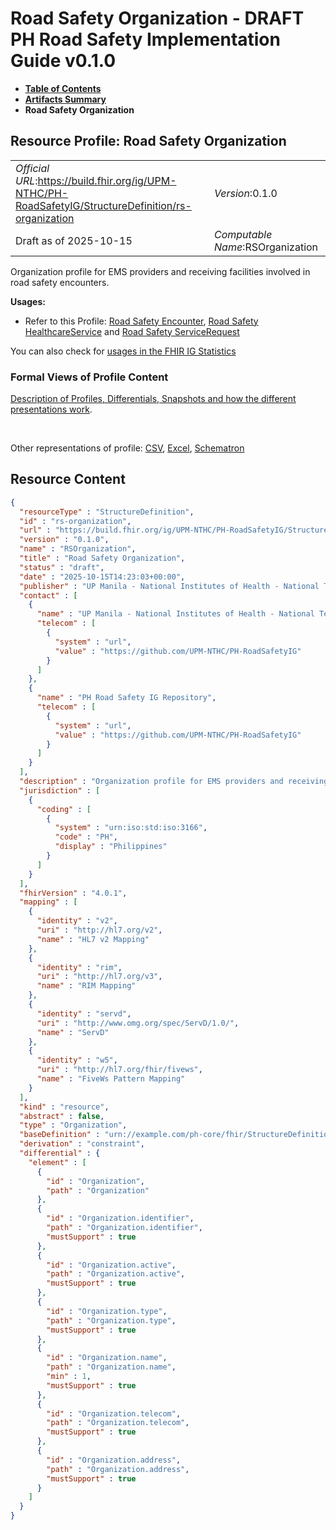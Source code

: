 # Road Safety Organization - DRAFT PH Road Safety Implementation Guide v0.1.0

* [**Table of Contents**](toc.md)
* [**Artifacts Summary**](artifacts.md)
* **Road Safety Organization**

## Resource Profile: Road Safety Organization 

| | |
| :--- | :--- |
| *Official URL*:https://build.fhir.org/ig/UPM-NTHC/PH-RoadSafetyIG/StructureDefinition/rs-organization | *Version*:0.1.0 |
| Draft as of 2025-10-15 | *Computable Name*:RSOrganization |

 
Organization profile for EMS providers and receiving facilities involved in road safety encounters. 

**Usages:**

* Refer to this Profile: [Road Safety Encounter](StructureDefinition-rs-encounter.md), [Road Safety HealthcareService](StructureDefinition-rs-healthcare-service.md) and [Road Safety ServiceRequest](StructureDefinition-rs-service-request.md)

You can also check for [usages in the FHIR IG Statistics](https://packages2.fhir.org/xig/example.fhir.ph.roadsafety|current/StructureDefinition/rs-organization)

### Formal Views of Profile Content

 [Description of Profiles, Differentials, Snapshots and how the different presentations work](http://build.fhir.org/ig/FHIR/ig-guidance/readingIgs.html#structure-definitions). 

 

Other representations of profile: [CSV](StructureDefinition-rs-organization.csv), [Excel](StructureDefinition-rs-organization.xlsx), [Schematron](StructureDefinition-rs-organization.sch) 



## Resource Content

```json
{
  "resourceType" : "StructureDefinition",
  "id" : "rs-organization",
  "url" : "https://build.fhir.org/ig/UPM-NTHC/PH-RoadSafetyIG/StructureDefinition/rs-organization",
  "version" : "0.1.0",
  "name" : "RSOrganization",
  "title" : "Road Safety Organization",
  "status" : "draft",
  "date" : "2025-10-15T14:23:03+00:00",
  "publisher" : "UP Manila - National Institutes of Health - National Telehealth Center",
  "contact" : [
    {
      "name" : "UP Manila - National Institutes of Health - National Telehealth Center",
      "telecom" : [
        {
          "system" : "url",
          "value" : "https://github.com/UPM-NTHC/PH-RoadSafetyIG"
        }
      ]
    },
    {
      "name" : "PH Road Safety IG Repository",
      "telecom" : [
        {
          "system" : "url",
          "value" : "https://github.com/UPM-NTHC/PH-RoadSafetyIG"
        }
      ]
    }
  ],
  "description" : "Organization profile for EMS providers and receiving facilities involved in road safety encounters.",
  "jurisdiction" : [
    {
      "coding" : [
        {
          "system" : "urn:iso:std:iso:3166",
          "code" : "PH",
          "display" : "Philippines"
        }
      ]
    }
  ],
  "fhirVersion" : "4.0.1",
  "mapping" : [
    {
      "identity" : "v2",
      "uri" : "http://hl7.org/v2",
      "name" : "HL7 v2 Mapping"
    },
    {
      "identity" : "rim",
      "uri" : "http://hl7.org/v3",
      "name" : "RIM Mapping"
    },
    {
      "identity" : "servd",
      "uri" : "http://www.omg.org/spec/ServD/1.0/",
      "name" : "ServD"
    },
    {
      "identity" : "w5",
      "uri" : "http://hl7.org/fhir/fivews",
      "name" : "FiveWs Pattern Mapping"
    }
  ],
  "kind" : "resource",
  "abstract" : false,
  "type" : "Organization",
  "baseDefinition" : "urn://example.com/ph-core/fhir/StructureDefinition/ph-core-organization",
  "derivation" : "constraint",
  "differential" : {
    "element" : [
      {
        "id" : "Organization",
        "path" : "Organization"
      },
      {
        "id" : "Organization.identifier",
        "path" : "Organization.identifier",
        "mustSupport" : true
      },
      {
        "id" : "Organization.active",
        "path" : "Organization.active",
        "mustSupport" : true
      },
      {
        "id" : "Organization.type",
        "path" : "Organization.type",
        "mustSupport" : true
      },
      {
        "id" : "Organization.name",
        "path" : "Organization.name",
        "min" : 1,
        "mustSupport" : true
      },
      {
        "id" : "Organization.telecom",
        "path" : "Organization.telecom",
        "mustSupport" : true
      },
      {
        "id" : "Organization.address",
        "path" : "Organization.address",
        "mustSupport" : true
      }
    ]
  }
}

```
